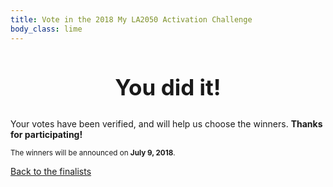 ```yaml
---
title: Vote in the 2018 My LA2050 Activation Challenge
body_class: lime
---
```


<div class="introduction" markdown="1">

<h2 style="max-width: none; text-align: center; font-size: 2.5em;">You did it!</h2>

Your votes have been verified, and will help us choose the winners. <strong>Thanks for participating!</strong>

<small>The winners will be announced on <strong>July 9, 2018</strong>.</small>

<p class="action"><a href="/finalists/">Back to the finalists</a></p>

<style>
.promotion {
	display: none;
}
</style>

</div>


